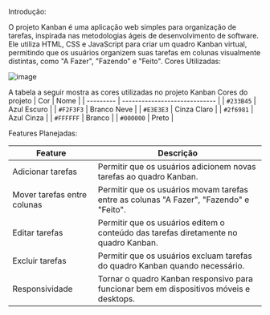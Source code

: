 

Introdução:

O projeto Kanban é uma aplicação web simples para organização de tarefas, inspirada nas metodologias ágeis de desenvolvimento de software. Ele utiliza HTML, CSS e JavaScript para criar um quadro Kanban virtual, permitindo que os usuários organizem suas tarefas em colunas visualmente distintas, como "A Fazer", "Fazendo" e "Feito".
Cores Utilizadas:

![image](https://github.com/DiegoSof2/kanban/assets/105827698/6d48d7fa-e357-4bc5-a192-b051c5b44e27)

A tabela a seguir mostra as cores utilizadas no projeto Kanban
Cores do projeto
| Cor       | Nome                          |
| --------- | ----------------------------- |
| `#233B45` | Azul Escuro                   |
| `#F2F3F3` | Branco Neve                   |
| `#E3E3E3` | Cinza Claro                   |
| `#2f6981` | Azul Cinza                    |
| `#FFFFFF` | Branco                        |
| `#000000` | Preto                         |


Features Planejadas:

|Feature|Descrição|
|---|---|
|Adicionar tarefas|Permitir que os usuários adicionem novas tarefas ao quadro Kanban.|
|Mover tarefas entre colunas|Permitir que os usuários movam tarefas entre as colunas "A Fazer", "Fazendo" e "Feito".|
|Editar tarefas|Permitir que os usuários editem o conteúdo das tarefas diretamente no quadro Kanban.|
|Excluir tarefas|Permitir que os usuários excluam tarefas do quadro Kanban quando necessário.|
|Responsividade|Tornar o quadro Kanban responsivo para funcionar bem em dispositivos móveis e desktops.|
